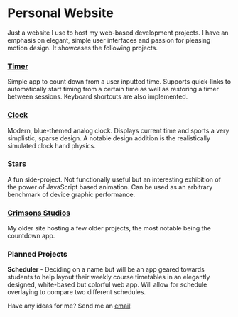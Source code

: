 # Personal Website

Just a website I use to host my web-based development projects. I have an emphasis on elegant, simple user interfaces and passion for pleasing motion design. It showcases the following projects.

### [Timer](http://rizadh.github.io/dist/timer.html)

Simple app to count down from a user inputted time. Supports quick-links to automatically start timing from a certain time as well as restoring a timer between sessions. Keyboard shortcuts are also implemented.

### [Clock](http://rizadh.github.io/dist/clock.html)

Modern, blue-themed analog clock. Displays current time and sports a very simplistic, sparse design. A notable design addition is the realistically simulated clock hand physics.

### [Stars](http://rizadh.github.io/dist/stars.html)

A fun side-project. Not functionally useful but an interesting exhibition of the power of JavaScript based animation. Can be used as an arbitrary benchmark of device graphic performance.

### [Crimsons Studios](http://rizadh.github.io/dist/resources/crimson/)

My older site hosting a few older projects, the most notable being the countdown app.

### Planned Projects

**Scheduler** - Deciding on a name but will be an app geared towards students to help layout their weekly course timetables in an elegantly designed, white-based but colorful web app. Will allow for schedule overlaying to compare two different schedules.

Have any ideas for me? Send me an [email](mailto:rizadh@icloud.com)!
